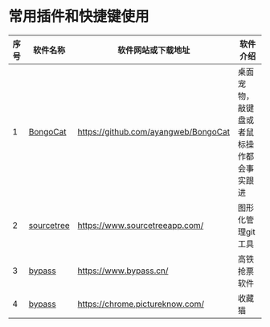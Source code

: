 # 常用插件和快捷键使用
| 序号 | 软件名称 | 软件网站或下载地址   | 软件介绍        |
| -------- | ------- | --------- | ------------------ |
|1  | [BongoCat](https://github.com/ayangweb/BongoCat) |  https://github.com/ayangweb/BongoCat | 桌面宠物，敲键盘或者鼠标操作都会事实跟进 |
| 2 | [sourcetree](https://www.sourcetreeapp.com/)      | https://www.sourcetreeapp.com/       | 图形化管理git工具 |
| 3 | [bypass](https://www.bypass.cn/)                  | https://www.bypass.cn/ | 高铁抢票软件 |
| 4 | [bypass](https://chrome.pictureknow.com/)         | https://chrome.pictureknow.com/ | 收藏猫 |
